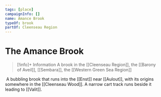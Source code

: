 ```yaml
---
tags: [place]
campaignInfo: []
name: Amance Brook
typeOf: brook
partOf: Cleenseau Region
---
```

# The Amance Brook
>[!info]+ Information
> A brook in the [[Cleenseau Region]], the [[Barony of Aveil]], [[Sembara]], the [[Western Green Sea Region]]

 A bubbling brook that runs into the [[Enst]] near [[Aulout]], with its origins somewhere in the [[Cleenseau Wood]]. A narrow cart track runs beside it leading to [[Valit]].